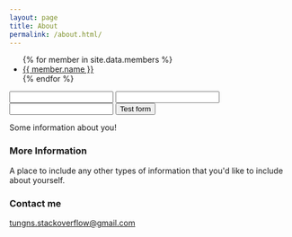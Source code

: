 ```yaml
---
layout: page
title: About
permalink: /about.html/
---
```


<ul>
{% for member in site.data.members %}
  <li>
    <a href="https://github.com/{{ member.github }}">
      {{ member.name }}
    </a>
  </li>
{% endfor %}
</ul>


<form action="https://getsimpleform.com/messages?form_api_token=245902afb7a2b324313d6cab0bb9051e" method="post">
  <!-- the redirect_to is optional, the form will redirect to the referrer on submission -->
  <input type='hidden' name='redirect_to' value='<the complete return url e.g. http://fooey.com/thank-you.html>' />
  <!-- all your input fields here.... -->
  <input type='text' name='test' />
<input type='text' name='test1' />
<input type='text' name='test2' />
  <input type='submit' value='Test form' />
</form>

Some information about you!

### More Information

A place to include any other types of information that you'd like to include about yourself.

### Contact me

[tungns.stackoverflow@gmail.com](mailto:tungns.stackoverflow@gmail.com)
